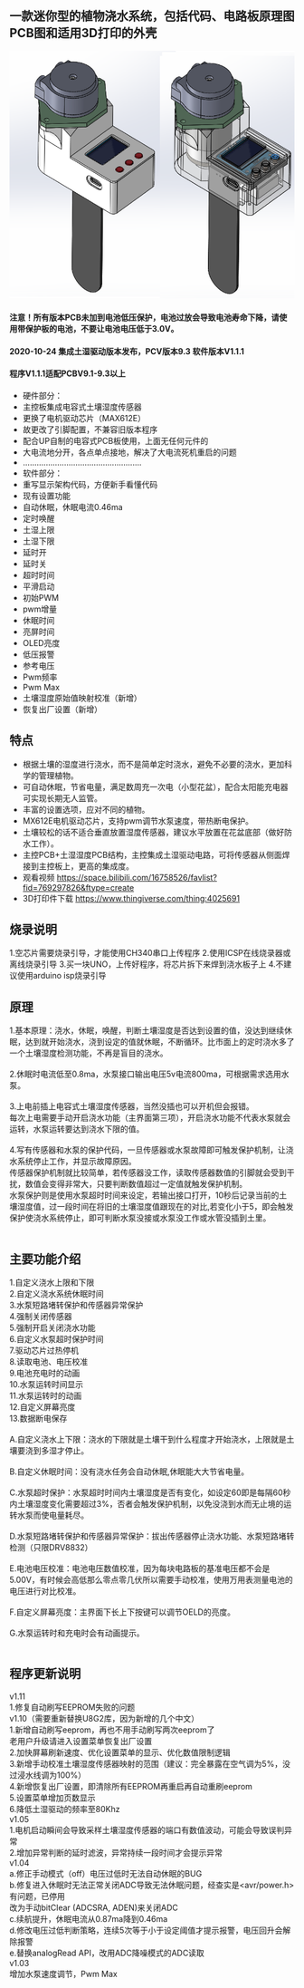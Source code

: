 ## 一款迷你型的植物浇水系统，包括代码、电路板原理图PCB图和适用3D打印的外壳
![](https://github.com/jie326513988/Arduino-Water-the-plants/blob/master/picture/v9.2-001.png)
#### 注意！所有版本PCB未加到电池低压保护，电池过放会导致电池寿命下降，请使用带保护板的电池，不要让电池电压低于3.0V。
#### 2020-10-24 集成土湿驱动版本发布，PCV版本9.3 软件版本V1.1.1
#### 程序V1.1.1适配PCBV9.1-9.3以上
*  硬件部分：
*  主控板集成电容式土壤湿度传感器
*  更换了电机驱动芯片（MAX612E）
*  故更改了引脚配置，不兼容旧版本程序
*  配合UP自制的电容式PCB板使用，上面无任何元件的
*  大电流地分开，各点单点接地，解决了大电流死机重启的问题
*  ....................................................
*  软件部分：
*  重写显示架构代码，方便新手看懂代码
*  现有设置功能
*  自动休眠，休眠电流0.46ma
*  定时唤醒
*  土湿上限
*  土湿下限
*  延时开
*  延时关
*  超时时间
*  平滑启动
*  初始PWM
*  pwm增量
*  休眠时间
*  亮屏时间
*  OLED亮度
*  低压报警
*  参考电压
*  Pwm频率
*  Pwm Max
*  土壤湿度原始值映射校准（新增）
*  恢复出厂设置（新增）

## 特点
* 根据土壤的湿度进行浇水，而不是简单定时浇水，避免不必要的浇水，更加科学的管理植物。
* 可自动休眠，节省电量，满足数周充一次电（小型花盆），配合太阳能充电器可实现长期无人监管。
* 丰富的设置选项，应对不同的植物。
* MX612E电机驱动芯片，支持pwm调节水泵速度，带热断电保护。
* 土壤较松的话不适合垂直放置湿度传感器，建议水平放置在花盆底部（做好防水工作）。
* 主控PCB+土湿湿度PCB结构，主控集成土湿驱动电路，可将传感器从侧面焊接到主控板上，更高的集成度。
* 观看视频 https://space.bilibili.com/16758526/favlist?fid=769297826&ftype=create
* 3D打印件下载 https://www.thingiverse.com/thing:4025691
## 烧录说明
1.空芯片需要烧录引导，才能使用CH340串口上传程序
2.使用ICSP在线烧录器或离线烧录引导
3.买一块UNO，上传好程序，将芯片拆下来焊到浇水板子上
4.不建议使用arduino isp烧录引导

## 原理<br>
1.基本原理：浇水，休眠，唤醒，判断土壤湿度是否达到设置的值，没达到继续休眠，达到就开始浇水，浇到设定的值就休眠，不断循环。比市面上的定时浇水多了一个土壤湿度检测功能，不再是盲目的浇水。<br><br>
2.休眠时电流低至0.8ma，水泵接口输出电压5v电流800ma，可根据需求选用水泵。<br><br>
3.上电前插上电容式土壤湿度传感器，当然没插也可以开机但会报错。<br>
每次上电需要手动开启浇水功能（主界面第三项），开启浇水功能不代表水泵就会运转，水泵运转要达到浇水下限的值。<br><br>
4.写有传感器和水泵的保护代码，一旦传感器或水泵故障即可触发保护机制，让浇水系统停止工作，并显示故障原因。<br>
传感器保护机制就比较简单，若传感器没工作，读取传感器数值的引脚就会受到干扰，数值会变得非常大，只要判断数值超过一定值就触发保护机制。<br>
水泵保护则是使用水泵超时时间来设定，若输出接口打开，10秒后记录当前的土壤湿度值，过一段时间在将旧的土壤湿度值跟现在的对比,若变化小于5，即会触发保护使浇水系统停止，即可判断水泵没接或水泵没工作或水管没插到土里。<br><br>

## 主要功能介绍<br>
1.自定义浇水上限和下限<br>
2.自定义浇水系统休眠时间<br>
3.水泵短路堵转保护和传感器异常保护<br>
4.强制关闭传感器<br>
5.强制开启关闭浇水功能<br>
6.自定义水泵超时保护时间<br>
7.驱动芯片过热停机<br>
8.读取电池、电压校准<br>
9.电池充电时的动画<br>
10.水泵运转时间显示<br>
11.水泵运转时的动画<br>
12.自定义屏幕亮度<br>
13.数据断电保存 <br><br>
A.自定义浇水上下限：浇水的下限就是土壤干到什么程度才开始浇水，上限就是土壤要浇到多湿才停止。<br><br>
B.自定义休眠时间：没有浇水任务会自动休眠,休眠能大大节省电量。<br><br>
C.水泵超时保护：水泵超时时间内土壤湿度是否有变化，如设定60即是每隔60秒内土壤湿度变化需要超过3%，否者会触发保护机制，以免没浇到水而无止境的运转水泵而使电量耗尽。<br><br>
D.水泵短路堵转保护和传感器异常保护：拔出传感器停止浇水功能、水泵短路堵转检测（只限DRV8832）<br><br>
E.电池电压校准：电池电压数值校准，因为每块电路板的基准电压都不会是5.00V，有时候会高低那么零点零几伏所以需要手动校准，使用万用表测量电池的电压进行对比校准。<br><br>
F.自定义屏幕亮度：主界面下长上下按键可以调节OELD的亮度。<br><br>
G.水泵运转时和充电时会有动画提示。<br><br>

## 程序更新说明<br>
  v1.11<br>
   1.修复自动刷写EEPROM失败的问题<br>
  v1.10（需要重新替换U8G2库，因为新增的几个中文）<br>
   1.新增自动刷写eeprom，再也不用手动刷写两次eeprom了<br>
     老用户升级请进入设置菜单恢复出厂设置<br>
   2.加快屏幕刷新速度、优化设置菜单的显示、优化数值限制逻辑<br>
   3.新增手动校准土壤湿度传感器映射的范围（建议：完全暴露在空气调为5%，没过浸水线调为100%）<br>
   4.新增恢复出厂设置，即清除所有EEPROM再重启再自动重刷eeprom<br>
   5.设置菜单增加页数显示<br>
   6.降低土湿驱动的频率至80Khz<br>
  v1.05<br>
   1.电机启动瞬间会导致采样土壤湿度传感器的端口有数值波动，可能会导致误判异常<br>
   2.增加异常判断的延时滤波，异常持续一段时间才会提示异常<br>
  v1.04<br>
   a.修正手动模式（off）电压过低时无法自动休眠的BUG<br>
   b.修复进入休眠时无法正常关闭ADC导致无法休眠问题，经查实是<avr/power.h>有问题，已停用<br>
     改为手动bitClear (ADCSRA, ADEN)来关闭ADC<br>
   c.续航提升，休眠电流从0.87ma降到0.46ma<br>
   d.修改电压过低判断策略，连续5次等于小于设定阈值才提示报警，电压回升会解除报警<br>
   e.替换analogRead API，改用ADC降噪模式的ADC读取<br>
  v1.03<br>
   增加水泵速度调节，Pwm Max<br>
